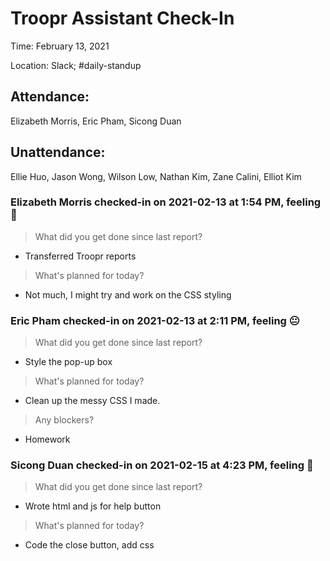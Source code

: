 # Troopr Assistant Check-In
Time: February 13, 2021

Location: Slack; #daily-standup

## Attendance:

Elizabeth Morris, Eric Pham, Sicong Duan

## Unattendance:
Ellie Huo, Jason Wong, Wilson Low,  Nathan Kim, Zane Calini, Elliot Kim

### Elizabeth Morris checked-in on  2021-02-13 at 1:54 PM, feeling :slightly_frowning_face:
> What did you get done since last report?
- Transferred Troopr reports
> What's planned for today?
- Not much, I might try and work on the CSS styling

### Eric Pham checked-in on  2021-02-13 at 2:11 PM, feeling :neutral_face:
> What did you get done since last report?
- Style the pop-up box
> What's planned for today?
- Clean up the messy CSS I made.
> Any blockers?
- Homework

### Sicong Duan checked-in on  2021-02-15 at 4:23 PM, feeling :slightly_smiling_face:
> What did you get done since last report?
- Wrote html and js for help button
> What's planned for today?
- Code the close button, add css

